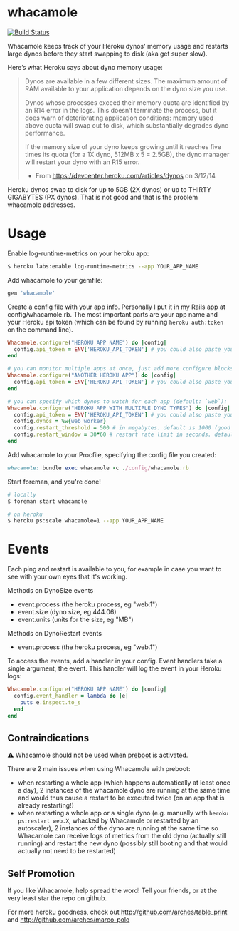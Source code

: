 whacamole
=========

[![Build Status](https://travis-ci.org/arches/whacamole.png)](https://travis-ci.org/arches/whacamole)

Whacamole keeps track of your Heroku dynos' memory usage and restarts large dynos before they start
swapping to disk (aka get super slow).

Here’s what Heroku says about dyno memory usage:

> Dynos are available in a few different sizes. The maximum amount of RAM available to your application depends on the dyno size you use.
>
> Dynos whose processes exceed their memory quota are identified by an R14 error in the logs. This doesn’t terminate the process, but it does warn of deteriorating application conditions: memory used above quota will swap out to disk, which substantially degrades dyno performance.
> 
> If the memory size of your dyno keeps growing until it reaches five times its quota (for a 1X dyno, 512MB x 5 = 2.5GB), the dyno manager will restart your dyno with an R15 error.
>
> - From https://devcenter.heroku.com/articles/dynos on 3/12/14

Heroku dynos swap to disk for up to 5GB (2X dynos) or up to THIRTY GIGABYTES (PX dynos). That is not good and that is the problem whacamole addresses.

# Usage

Enable log-runtime-metrics on your heroku app:

```bash
$ heroku labs:enable log-runtime-metrics --app YOUR_APP_NAME
```

Add whacamole to your gemfile:

```ruby
gem 'whacamole'
```

Create a config file with your app info. Personally I put it in my Rails app at config/whacamole.rb. The
most important parts are your app name and your Heroku api token (which can be found by running `heroku auth:token`
on the command line).

```ruby
Whacamole.configure("HEROKU APP NAME") do |config|
  config.api_token = ENV['HEROKU_API_TOKEN'] # you could also paste your token in here as a string
end

# you can monitor multiple apps at once, just add more configure blocks
Whacamole.configure("ANOTHER HEROKU APP") do |config|
  config.api_token = ENV['HEROKU_API_TOKEN'] # you could also paste your token in here as a string
end

# you can specify which dynos to watch for each app (default: `web`):
Whacamole.configure("HEROKU APP WITH MULTIPLE DYNO TYPES") do |config|
  config.api_token = ENV['HEROKU_API_TOKEN'] # you could also paste your token in here as a string
  config.dynos = %w{web worker}
  config.restart_threshold = 500 # in megabytes. default is 1000 (good for 2X dynos)
  config.restart_window = 30*60 # restart rate limit in seconds. default is 30 mins.
end
```

Add whacamole to your Procfile, specifying the config file you created:

```ruby
whacamole: bundle exec whacamole -c ./config/whacamole.rb
```

Start foreman, and you're done!

```bash
# locally
$ foreman start whacamole

# on heroku
$ heroku ps:scale whacamole=1 --app YOUR_APP_NAME
```

# Events

Each ping and restart is available to you, for example in case you want to see with your own eyes that it's working.

Methods on DynoSize events
 * event.process (the heroku process, eg "web.1")
 * event.size (dyno size, eg 444.06)
 * event.units (units for the size, eg "MB")

Methods on DynoRestart events
  * event.process (the heroku process, eg "web.1")
  
To access the events, add a handler in your config. Event handlers take a single argument, the event. This handler will log the event in your Heroku logs:

```ruby
Whacamole.configure("HEROKU APP NAME") do |config|
  config.event_handler = lambda do |e|
    puts e.inspect.to_s
  end
end
```

## Contraindications

:warning: Whacamole should not be used when [preboot](https://devcenter.heroku.com/articles/preboot) is activated.

There are 2 main issues when using Whacamole with preboot:
* when restarting a whole app (which happens automatically at least once a day), 2 instances of the whacamole dyno are running at the same time and would thus cause a restart to be executed twice (on an app that is already restarting!)
* when restarting a whole app or a single dyno (e.g. manually with `heroku ps:restart web.X`, whacked by Whacamole or restarted by an autoscaler), 2 instances of the dyno are running at the same time so Whacamole can receive logs of metrics from the old dyno (actually still running) and restart the new dyno (possibly still booting and that would actually not need to be restarted)

## Self Promotion

If you like Whacamole, help spread the word! Tell your friends, or at the very least star the repo on github.

For more heroku goodness, check out http://github.com/arches/table_print and http://github.com/arches/marco-polo
